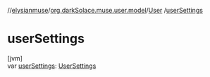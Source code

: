 //[elysianmuse](../../../index.md)/[org.darkSolace.muse.user.model](../index.md)/[User](index.md)
/[userSettings](user-settings.md)

# userSettings

[jvm]\
var [userSettings](user-settings.md): [UserSettings](../-user-settings/index.md)

